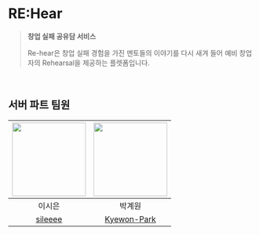 # RE:Hear
> **창업 실패 공유담 서비스**</br>
> 
> Re-hear은 창업 실패 경험을 가진 멘토들의 이야기를 다시 새겨 들어 예비 창업자의 Rehearsal을 제공하는 플렛폼입니다.

</br>

## 서버 파트 팀원
<img src="https://user-images.githubusercontent.com/31584255/151804781-4bcbd5da-fe43-474d-879b-8dd9a918f083.png" width="150"> | <img src="" width="150"> 
 :---------:|:----------:
이시은 |박계원 
[sileeee](https://github.com/sileeee) | [Kyewon-Park](https://github.com/Kyewon-Park) 

</br>
